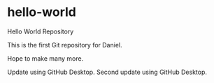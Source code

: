# hello-world
Hello World Repository

This is the first Git repository for Daniel.

Hope to make many more.

Update using GitHub Desktop.
Second update using GitHub Desktop.